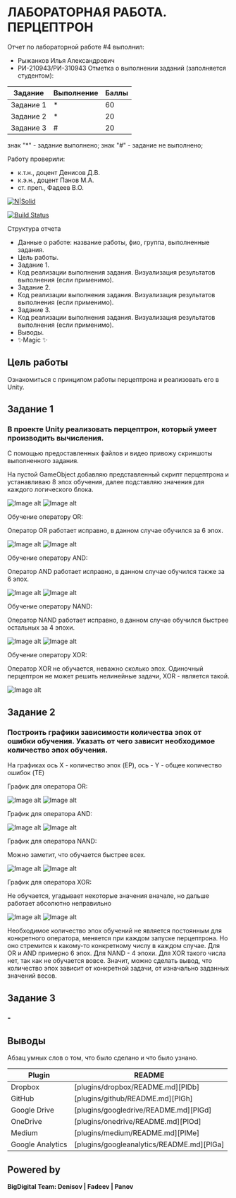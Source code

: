 # ЛАБОРАТОРНАЯ РАБОТА. ПЕРЦЕПТРОН
Отчет по лабораторной работе #4 выполнил:
- Рыжанков Илья Александрович
- РИ-210943/РИ-310943
Отметка о выполнении заданий (заполняется студентом):

| Задание | Выполнение | Баллы |
| ------ | ------ | ------ |
| Задание 1 | * | 60 |
| Задание 2 | * | 20 |
| Задание 3 | # | 20 |

знак "*" - задание выполнено; знак "#" - задание не выполнено;

Работу проверили:
- к.т.н., доцент Денисов Д.В.
- к.э.н., доцент Панов М.А.
- ст. преп., Фадеев В.О.

[![N|Solid](https://cldup.com/dTxpPi9lDf.thumb.png)](https://nodesource.com/products/nsolid)

[![Build Status](https://travis-ci.org/joemccann/dillinger.svg?branch=master)](https://travis-ci.org/joemccann/dillinger)

Структура отчета

- Данные о работе: название работы, фио, группа, выполненные задания.
- Цель работы.
- Задание 1.
- Код реализации выполнения задания. Визуализация результатов выполнения (если применимо).
- Задание 2.
- Код реализации выполнения задания. Визуализация результатов выполнения (если применимо).
- Задание 3.
- Код реализации выполнения задания. Визуализация результатов выполнения (если применимо).
- Выводы.
- ✨Magic ✨

## Цель работы
Ознакомиться с принципом работы перцептрона и реализовать его в Unity.

## Задание 1
### В проекте Unity реализовать перцептрон, который умеет производить вычисления.

С помощью предоставленных файлов и видео привожу скриншоты выполненного задания.

На пустой GameObject добавляю представленный скрипт перцептрона и устанавливаю 8 эпох обучения, далее подставляю значения для каждого логического блока.

![Image alt](https://github.com/Friederik/DA-in-GameDev-labs/blob/main/4-1.PNG)
![Image alt](https://github.com/Friederik/DA-in-GameDev-labs/blob/main/4-2.PNG)

Обучение оператору OR:

Оператор OR работает исправно, в данном случае обучился за 6 эпох.

![Image alt](https://github.com/Friederik/DA-in-GameDev-labs/blob/main/4-1_2.PNG)
![Image alt](https://github.com/Friederik/DA-in-GameDev-labs/blob/main/4-1_3.PNG)

Обучение оператору AND:

Оператор AND работает исправно, в данном случае обучился также за 6 эпох.

![Image alt](https://github.com/Friederik/DA-in-GameDev-labs/blob/main/4-1_4.PNG)
![Image alt](https://github.com/Friederik/DA-in-GameDev-labs/blob/main/4-1_5.PNG)

Обучение оператору NAND:

Оператор NAND работает исправно, в данном случае обучился быстрее остальных за 4 эпохи.

![Image alt](https://github.com/Friederik/DA-in-GameDev-labs/blob/main/4-1_6.PNG)
![Image alt](https://github.com/Friederik/DA-in-GameDev-labs/blob/main/4-1_7.PNG)

Обучение оператору XOR:

Оператор XOR не обучается, неважно сколько эпох. Одиночный перцептрон не может решить нелинейные задачи, XOR - является такой.

![Image alt](https://github.com/Friederik/DA-in-GameDev-labs/blob/main/4-1_8.PNG)

## Задание 2
### Построить графики зависимости количества эпох от ошибки обучения. Указать от чего зависит необходимое количество эпох обучения.

На графиках ось X - количество эпох (EP), ось - Y - общее количество ошибок (TE)

График для оператора OR:

![Image alt](https://github.com/Friederik/DA-in-GameDev-labs/blob/main/4-3_1.PNG)
![Image alt](https://github.com/Friederik/DA-in-GameDev-labs/blob/main/4-3_2.PNG)

График для оператора AND:

![Image alt](https://github.com/Friederik/DA-in-GameDev-labs/blob/main/4-3_3.PNG)
![Image alt](https://github.com/Friederik/DA-in-GameDev-labs/blob/main/4-3_4.PNG)

График для оператора NAND:

Можно заметит, что обучается быстрее всех.

![Image alt](https://github.com/Friederik/DA-in-GameDev-labs/blob/main/4-3_5.PNG)
![Image alt](https://github.com/Friederik/DA-in-GameDev-labs/blob/main/4-3_6.PNG)

График для оператора XOR:

Не обучается, угадывает некоторые значения вначале, но дальше работает абсолютно неправильно

![Image alt](https://github.com/Friederik/DA-in-GameDev-labs/blob/main/4-3_7.PNG)
![Image alt](https://github.com/Friederik/DA-in-GameDev-labs/blob/main/4-3_8.PNG)

Необходимое количество эпох обучений не является постоянным для конкретного оператора, меняется при каждом запуске перцептрона. Но оно стремится к какому-то конкретному числу в каждом случае. Для OR и AND примерно 6 эпох. Для NAND - 4 эпохи. Для XOR такого числа нет, так как не обучается вовсе. Значит, можно сделать вывод, что количество эпох зависит от конкретной задачи, от изначально заданных значений весов.

## Задание 3
### -

## Выводы

Абзац умных слов о том, что было сделано и что было узнано.

| Plugin | README |
| ------ | ------ |
| Dropbox | [plugins/dropbox/README.md][PlDb] |
| GitHub | [plugins/github/README.md][PlGh] |
| Google Drive | [plugins/googledrive/README.md][PlGd] |
| OneDrive | [plugins/onedrive/README.md][PlOd] |
| Medium | [plugins/medium/README.md][PlMe] |
| Google Analytics | [plugins/googleanalytics/README.md][PlGa] |

## Powered by

**BigDigital Team: Denisov | Fadeev | Panov**


